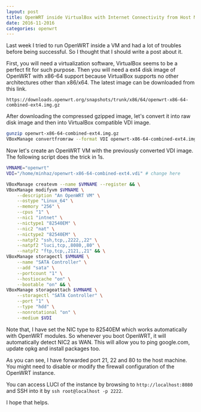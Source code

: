 ```yaml
---
layout: post
title: OpenWRT inside VirtualBox with Internet Connectivity from Host Machine
date: 2016-11-2016
categories: openwrt
---
```


Last week I tried to run OpenWRT inside a VM and had a lot of troubles before being successful. So I thought that I should write a post about it.

First, you will need a virtualization software, VirtualBox seems to be a perfect fit for such purpose. Then you will need a ext4 disk image of OpenWRT with x86-64 support because VirtualBox supports no other architectures other than x86/x64. The latest image can be downloaded from this link.

```
https://downloads.openwrt.org/snapshots/trunk/x86/64/openwrt-x86-64-combined-ext4.img.gz
```

After downloading the compressed gzipped image, let's convert it into raw disk image and then into VirtualBox compatible VDI image.

```bash
gunzip openwrt-x86-64-combined-ext4.img.gz
VBoxManage convertfromraw --format VDI openwrt-x86-64-combined-ext4.img openwrt-x86-64-combined-ext4.vdi
```

Now let's create an OpenWRT VM with the previously converted VDI image. The following script does the trick in 1s.

```bash
VMNAME="openwrt"
VDI="/home/minhaz/openwrt-x86-64-combined-ext4.vdi" # change here

VBoxManage createvm --name $VMNAME --register && \
VBoxManage modifyvm $VMNAME \
    --description "An OpenWRT VM" \
    --ostype "Linux_64" \
    --memory "256" \
    --cpus "1" \
    --nic1 "intnet" \
    --nictype1 "82540EM" \
    --nic2 "nat" \
    --nictype2 "82540EM" \
    --natpf2 "ssh,tcp,,2222,,22" \
    --natpf2 "luci,tcp,,8080,,80" \
    --natpf2 "ftp,tcp,,2121,,21" && \
VBoxManage storagectl $VMNAME \
    --name "SATA Controller" \
    --add "sata" \
    --portcount "1" \
    --hostiocache "on" \
    --bootable "on" && \
VBoxManage storageattach $VMNAME \
    --storagectl "SATA Controller" \
    --port "1" \
    --type "hdd" \
    --nonrotational "on" \
    --medium $VDI
```

Note that, I have set the NIC type to 82540EM which works automatically with OpenWRT modules. So whenever you boot OpenWRT, it will automatically detect NIC2 as WAN. This will allow you to ping google.com, update opkg and install packages too.

As you can see, I have forwarded port 21, 22 and 80 to the host machine. You might need to disable or modify the firewall configuration of the OpenWRT instance.

You can access LUCI of the instance by browsing to `http://localhost:8080` and SSH into it by `ssh root@localhost -p 2222`.

I hope that helps.
